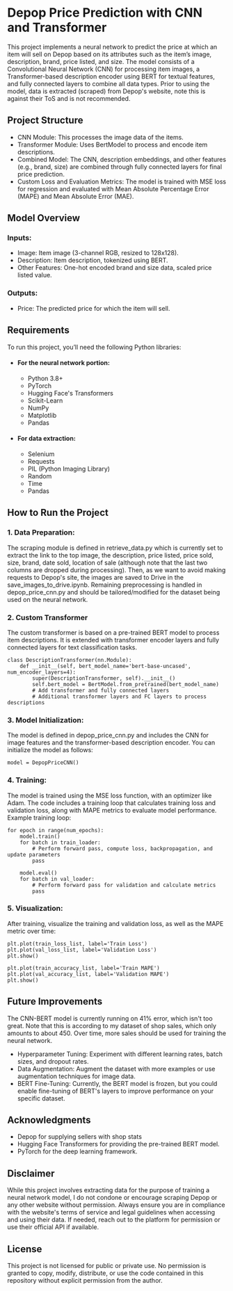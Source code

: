 # Depop Price Prediction with CNN and Transformer
This project implements a neural network to predict the price at which an item will sell on Depop based on its attributes such as the item’s image, description, brand, price listed, and size. The model consists of a Convolutional Neural Network (CNN) for processing item images, a Transformer-based description encoder using BERT for textual features, and fully connected layers to combine all data types. Prior to using the model, data is extracted (scraped) from Depop's website, note this is against their ToS and is not recommended.

## Project Structure
 - CNN Module: This processes the image data of the items.
 - Transformer Module: Uses BertModel to process and encode item descriptions.
 - Combined Model: The CNN, description embeddings, and other features (e.g., brand, size) are combined through fully connected layers for final price prediction.
 - Custom Loss and Evaluation Metrics: The model is trained with MSE loss for regression and evaluated with Mean Absolute Percentage Error (MAPE) and Mean Absolute Error (MAE).
## Model Overview
### Inputs:
 - Image: Item image (3-channel RGB, resized to 128x128).
 - Description: Item description, tokenized using BERT.
 - Other Features: One-hot encoded brand and size data, scaled price listed value.
### Outputs:
 - Price: The predicted price for which the item will sell.
## Requirements
To run this project, you’ll need the following Python libraries:
 - #### For the neural network portion:
   - Python 3.8+
   - PyTorch
   - Hugging Face's Transformers
   - Scikit-Learn
   - NumPy
   - Matplotlib
   - Pandas
 - #### For data extraction:
   - Selenium
   - Requests
   - PIL (Python Imaging Library)
   - Random
   - Time
   - Pandas   
## How to Run the Project
### 1. Data Preparation:
The scraping module is defined in retrieve_data.py which is currently set to extract the link to the top image, the description, price listed, price sold, size, brand, date sold, location of sale (although note that the last two columns are dropped during processing). Then, as we want to avoid making requests to Depop's site, the images are saved to Drive in the save_images_to_drive.ipynb. Remaining preprocessing is handled in depop_price_cnn.py and should be tailored/modified for the dataset being used on the neural network.

### 2. Custom Transformer
The custom transformer is based on a pre-trained BERT model to process item descriptions. It is extended with transformer encoder layers and fully connected layers for text classification tasks.
```
class DescriptionTransformer(nn.Module):
    def __init__(self, bert_model_name='bert-base-uncased', num_encoder_layers=4):
        super(DescriptionTransformer, self).__init__()
        self.bert_model = BertModel.from_pretrained(bert_model_name)
        # Add transformer and fully connected layers
        # Additional transformer layers and FC layers to process descriptions
```

### 3. Model Initialization:
The model is defined in depop_price_cnn.py and includes the CNN for image features and the transformer-based description encoder. You can initialize the model as follows:
```
model = DepopPriceCNN()
```
### 4. Training:
The model is trained using the MSE loss function, with an optimizer like Adam. The code includes a training loop that calculates training loss and validation loss, along with MAPE metrics to evaluate model performance.
Example training loop:
```
for epoch in range(num_epochs):
    model.train()
    for batch in train_loader:
        # Perform forward pass, compute loss, backpropagation, and update parameters
        pass

    model.eval()
    for batch in val_loader:
        # Perform forward pass for validation and calculate metrics
        pass
 ```    
### 5. Visualization:

After training, visualize the training and validation loss, as well as the MAPE metric over time:
```
plt.plot(train_loss_list, label='Train Loss')
plt.plot(val_loss_list, label='Validation Loss')
plt.show()

plt.plot(train_accuracy_list, label='Train MAPE')
plt.plot(val_accuracy_list, label='Validation MAPE')
plt.show()
```
## Future Improvements
The CNN-BERT model is currently running on 41% error, which isn't too great. Note that this is according to my dataset of shop sales, which only amounts to about 450. Over time, more sales should be used for training the neural network.
 - Hyperparameter Tuning: Experiment with different learning rates, batch sizes, and dropout rates.
 - Data Augmentation: Augment the dataset with more examples or use augmentation techniques for image data.
 - BERT Fine-Tuning: Currently, the BERT model is frozen, but you could enable fine-tuning of BERT's layers to improve performance on your specific dataset.
## Acknowledgments
 - Depop for supplying sellers with shop stats
 - Hugging Face Transformers for providing the pre-trained BERT model.
 - PyTorch for the deep learning framework.
## Disclaimer
While this project involves extracting data for the purpose of training a neural network model, I do not condone or encourage scraping Depop or any other website without permission. Always ensure you are in compliance with the website's terms of service and legal guidelines when accessing and using their data. If needed, reach out to the platform for permission or use their official API if available.
## License
This project is not licensed for public or private use. No permission is granted to copy, modify, distribute, or use the code contained in this repository without explicit permission from the author.
